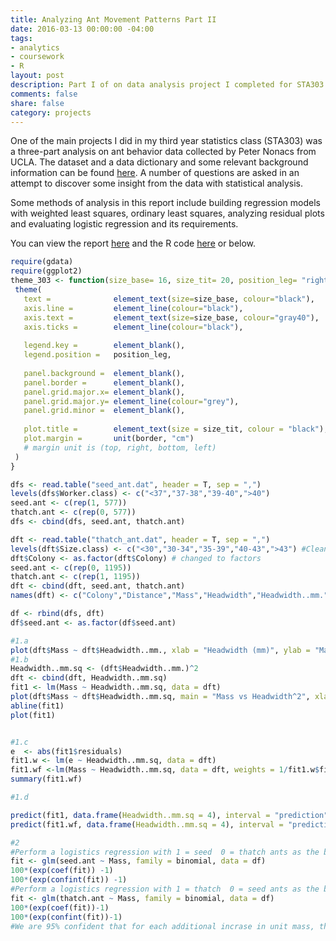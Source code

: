 ```yaml
---
title: Analyzing Ant Movement Patterns Part II
date: 2016-03-13 00:00:00 -04:00
tags:
- analytics
- coursework
- R
layout: post
description: Part I of on data analysis project I completed for STA303 at the University of Toronto. 
comments: false
share: false
category: projects
---
```


One of the main projects I did in my third year statistics class (STA303) was a three-part analysis on ant behavior data collected by Peter Nonacs from UCLA. The dataset and a data dictionary and some relevant background information can be found [here](http://www.stat.ucla.edu/projects/datasets/ant-explanation.html). A number of questions are asked in an attempt to discover some insight from the data with statistical analysis.

Some methods of analysis in this report include building regression models with weighted least squares, ordinary least squares, analyzing residual plots and evaluating logistic regression and its requirements.

You can view the report [here](http://www.justinsjlee.com/A2_Report.pdf) and the R code [here](http://www.justinsjlee.com/A2.R) or below. 
 
 ```r
require(gdata)
require(ggplot2)
theme_303 <- function(size_base= 16, size_tit= 20, position_leg= "right", border=c(0.25,0.25,0.25,0.25)) {
  theme(
    text =              element_text(size=size_base, colour="black"),
    axis.line =         element_line(colour="black"),
    axis.text =         element_text(size=size_base, colour="gray40"),
    axis.ticks =        element_line(colour="black"),
    
    legend.key =        element_blank(),
    legend.position =   position_leg,
    
    panel.background =  element_blank(),
    panel.border =      element_blank(),
    panel.grid.major.x= element_blank(),
    panel.grid.major.y= element_line(colour="grey"),
    panel.grid.minor =  element_blank(),
    
    plot.title =        element_text(size = size_tit, colour = "black"),
    plot.margin =       unit(border, "cm")
    # margin unit is (top, right, bottom, left)
  )
}

dfs <- read.table("seed_ant.dat", header = T, sep = ",")
levels(dfs$Worker.class) <- c("<37","37-38","39-40",">40")
seed.ant <- c(rep(1, 577))
thatch.ant <- c(rep(0, 577))
dfs <- cbind(dfs, seed.ant, thatch.ant)

dft <- read.table("thatch_ant.dat", header = T, sep = ",")
levels(dft$Size.class) <- c("<30","30-34","35-39","40-43",">43") #Clean up levels
dft$Colony <- as.factor(dft$Colony) # changed to factors
seed.ant <- c(rep(0, 1195))
thatch.ant <- c(rep(1, 1195))
dft <- cbind(dft, seed.ant, thatch.ant)
names(dft) <- c("Colony","Distance","Mass","Headwidth","Headwidth..mm.","Worker.class","seed.ant","thatch.ant")

df <- rbind(dfs, dft)
df$seed.ant <- as.factor(df$seed.ant)

#1.a
plot(dft$Mass ~ dft$Headwidth..mm., xlab = "Headwidth (mm)", ylab = "Mass (mg)")
#1.b
Headwidth..mm.sq <- (dft$Headwidth..mm.)^2
dft <- cbind(dft, Headwidth..mm.sq)
fit1 <- lm(Mass ~ Headwidth..mm.sq, data = dft)
plot(dft$Mass ~ dft$Headwidth..mm.sq, main = "Mass vs Headwidth^2", xlab= "Headwidth^2 (mm^2)", ylab = "Mass (mg)")
abline(fit1)
plot(fit1)


#1.c
e  <- abs(fit1$residuals)
fit1.w <- lm(e ~ Headwidth..mm.sq, data = dft)
fit1.wf <-lm(Mass ~ Headwidth..mm.sq, data = dft, weights = 1/fit1.w$fitted.values^2)
summary(fit1.wf)

#1.d

predict(fit1, data.frame(Headwidth..mm.sq = 4), interval = "prediction") #unweighted
predict(fit1.wf, data.frame(Headwidth..mm.sq = 4), interval = "prediction") #weighted

#2
#Perform a logistics regression with 1 = seed  0 = thatch ants as the binary response variable. 
fit <- glm(seed.ant ~ Mass, family = binomial, data = df)
100*(exp(coef(fit)) -1)
100*(exp(confint(fit)) -1)
#Perform a logistics regression with 1 = thatch  0 = seed ants as the binary response variable. 
fit <- glm(thatch.ant ~ Mass, family = binomial, data = df)
100*(exp(coef(fit))-1)
100*(exp(confint(fit))-1)
#We are 95% confident that for each additional incrase in unit mass, the odds of being a seed ant increase is by a number in the interval (9.05%, 7.46%)
 ```
